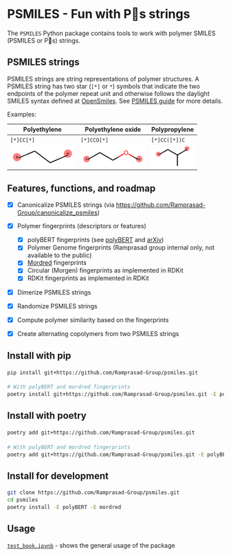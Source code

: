 # PSMILES - Fun with P🙂s strings

The `PSMILES` Python package contains tools to work with polymer SMILES (PSMILES or P🙂s) strings.

## PSMILES strings

PSMILES strings are string representations of polymer structures. A PSMILES string has two star (`[*]` or `*`) symbols that indicate the two endpoints of the polymer repeat unit and otherwise follows the daylight SMILES syntax defined at [OpenSmiles](http://opensmiles.org/opensmiles.html). See [PSMILES guide](https://www.polymergenome.org/guide/) for more details.

Examples:

 Polyethylene | Polyethylene oxide | Polypropylene |
|-|-|-|
| `[*]CC[*]` | `[*]CCO[*]` | `[*]CC([*])C` | 
| ![](docs/PE.png) | ![](docs/PEO.png) | ![](docs/PP.png) | 


## Features, functions, and roadmap

- [x] Canonicalize PSMILES strings (via https://github.com/Ramprasad-Group/canonicalize_psmiles)
- [x] Polymer fingerprints (descriptors or features)
    - [x] polyBERT fingerprints (see [polyBERT](https://github.com/Ramprasad-Group/polyBERT) and [arXiv](https://arxiv.org/abs/2209.14803)) 
    - [x] Polymer Genome fingerprints (Ramprasad group internal only, not available to the public)
    - [x] [Mordred](https://github.com/mordred-descriptor/mordred) fingerprints
    - [x] Circular (Morgen) fingerprints as implemented in RDKit
    - [x] RDKit fingerprints as implemented in RDKit
- [x] Dimerize PSMILES strings
- [x] Randomize PSMILES strings
- [x] Compute polymer similarity based on the fingerprints
- [x] Create alternating copolymers from two PSMILES strings


## Install with pip


```bash
pip install git+https://github.com/Ramprasad-Group/psmiles.git

# With polyBERT and mordred fingerprints
poetry install git+https://github.com/Ramprasad-Group/psmiles.git -E polyBERT -E mordred
```

## Install with poetry 

```bash
poetry add git+https://github.com/Ramprasad-Group/psmiles.git

# With polyBERT and mordred fingerprints
poetry add git+https://github.com/Ramprasad-Group/psmiles.git -E polyBERT -E mordred
```


## Install for development


```sh
git clone https://github.com/Ramprasad-Group/psmiles.git
cd psmiles
poetry install -E polyBERT -E mordred
```

## Usage

[`test_book.ipynb`](tests/test_book.ipynb) - shows the general usage of the package


